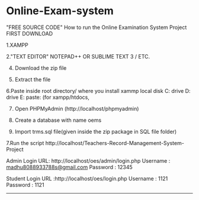 # Online-Exam-system
"FREE SOURCE CODE" How to run the Online Examination System Project 
FIRST DOWNLOAD


1.XAMPP

2."TEXT EDITOR" NOTEPAD++ OR SUBLIME TEXT 3 / ETC.

4. Download the zip file

5. Extract the file 

6.Paste inside root directory/ where you install xammp local disk C: drive D: drive E: paste: (for xampp/htdocs, 

7. Open PHPMyAdmin (http://localhost/phpmyadmin)

8. Create a database with name oems

6. Import trms.sql file(given inside the zip package in SQL file folder)

7.Run the script http://localhost/Teachers-Record-Management-System-Project

Admin Login 
URL: http://localhost/oes/admin/login.php
Username : madhu8088933788s@gmail.com
Password : 12345



Student Login 
URL :http://localhost/oes/login.php
Username : 1121
Password : 1121

---------------------------------------------------

